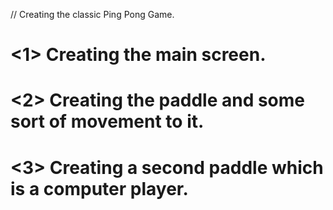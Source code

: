 // Creating the classic Ping Pong Game.

# <1> Creating the main screen.
# <2> Creating the paddle and some sort of movement to it.
# <3> Creating a second paddle which is a computer player.